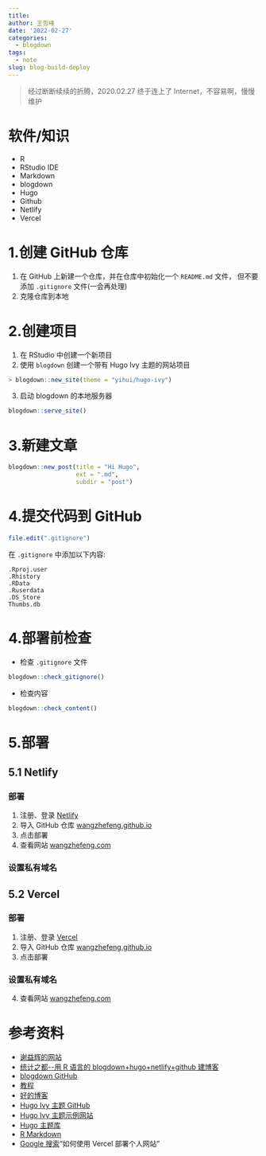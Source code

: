 ```yaml
---
title: 
author: 王哲峰
date: '2022-02-27'
categories:
  - blogdown
tags:
  - note
slug: blog-build-deploy
---
```


> 经过断断续续的折腾，2020.02.27 终于连上了 Internet，不容易啊，慢慢维护

# 软件/知识

- R
- RStudio IDE
- Markdown
- blogdown
- Hugo
- Github
- Netlify
- Vercel


# 1.创建 GitHub 仓库

1. 在 GitHub 上新建一个仓库，并在仓库中初始化一个 `README.md` 文件，
   但不要添加 `.gitignore` 文件(一会再处理)
2. 克隆仓库到本地

# 2.创建项目

1. 在 RStudio 中创建一个新项目
2. 使用 `blogdown` 创建一个带有 Hugo Ivy 主题的网站项目

```r
> blogdown::new_site(theme = "yihui/hugo-ivy")
```

3. 启动 blogdown 的本地服务器

```r
blogdown::serve_site()
```

# 3.新建文章


```r
blogdown::new_post(title = "Hi Hugo", 
                   ext = ".md",
                   subdir = "post")
```



# 4.提交代码到 GitHub

```r
file.edit(".gitignore")
```

在 `.gitignore` 中添加以下内容:

```
.Rproj.user
.Rhistory
.RData
.Ruserdata
.DS_Store
Thumbs.db
```

# 4.部署前检查

- 检查 `.gitignore` 文件

```r
blogdown::check_gitignore()
```

- 检查内容

```r
blogdown::check_content()
```


# 5.部署

## 5.1 Netlify

### 部署

1. 注册、登录 [Netlify](https://vercel.com/login)
2. 导入 GitHub 仓库 [wangzhefeng.github.io](https://github.com/wangzhefeng/wangzhefeng.github.io)
3. 点击部署
4. 查看网站 [wangzhefeng.com](https://wangzhefeng.com/)

### 设置私有域名



## 5.2 Vercel

### 部署

1. 注册、登录 [Vercel](https://vercel.com/login)
2. 导入 GitHub 仓库 [wangzhefeng.github.io](https://github.com/wangzhefeng/wangzhefeng.github.io)
3. 点击部署

### 设置私有域名

4. 查看网站 [wangzhefeng.com](https://wangzhefeng.vercel.app/)

# 参考资料

- [谢益辉的网站](https://yihui.org/)
- [统计之都--用 R 语言的 blogdown+hugo+netlify+github 建博客](https://cosx.org/2018/01/build-blog-with-blogdown-hugo-netlify-github/)
- [blogdown GitHub](https://github.com/rstudio/blogdown)
- [教程](https://www.apreshill.com/blog/2020-12-new-year-new-blogdown/#step-5-publish-site)
- [好的博客](https://robjhyndman.com/)
- [Hugo Ivy 主题 GitHub](https://github.com/yihui/hugo-ivy)
- [Hugo Ivy 主题示例网站](https://ivy.yihui.org/)
- [Hugo 主题库](https://themes.gohugo.io/?search-input=)
- [R Markdown](https://rmarkdown.rstudio.com/)
- [Google 搜索](https://www.google.com)“如何使用 Vercel 部署个人网站”
